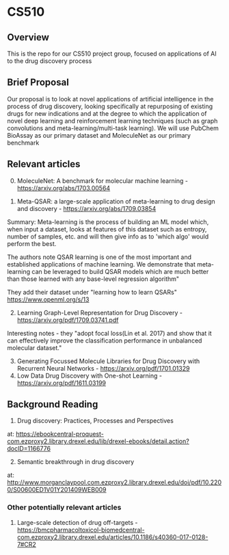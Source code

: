 
# CS510

## Overview

This is the repo for our CS510 project group, focused on applications of AI to the drug discovery process

## Brief Proposal

Our proposal is to look at novel applications of artificial intelligence in the process of drug discovery, looking specifically at repurposing of existing drugs for new indications and at the degree to which the application of novel deep learning and reinforcement learning techniques (such as graph convolutions and meta-learning/multi-task learning). We will use PubChem BioAssay as our primary dataset and MoleculeNet as our primary benchmark

## Relevant articles
0) MoleculeNet: A benchmark for molecular machine learning - https://arxiv.org/abs/1703.00564

1) Meta-QSAR: a large-scale application of meta-learning to drug design and discovery  - https://arxiv.org/abs/1709.03854

Summary: Meta-learning is the process of building an ML model which, when input a dataset, looks at features of this dataset such as entropy, number of samples, etc. and will then give info as to 'which algo' would perform the best. 

The authors note QSAR learning is one of the most important and established applications of machine  learning.  We  demonstrate  that  meta-learning  can  be  leveraged  to build  QSAR  models  which  are  much  better  than  those  learned  with  any base-level regression algorithm"

They add their dataset under "learning how to learn QSARs"
https://www.openml.org/s/13

2) Learning Graph-Level Representation for Drug Discovery - https://arxiv.org/pdf/1709.03741.pdf

Interesting notes - they "adopt focal  loss(Lin  et  al.  2017)
and  show  that  it  can  effectively  improve  the  classification
performance in unbalanced molecular dataset."

3) Generating Focussed Molecule Libraries for Drug Discovery with Recurrent Neural Networks - https://arxiv.org/pdf/1701.01329
4) Low Data Drug Discovery with One-shot Learning - https://arxiv.org/pdf/1611.03199

## Background Reading

1) Drug discovery: Practices, Processes and Perspectives

at: https://ebookcentral-proquest-com.ezproxy2.library.drexel.edu/lib/drexel-ebooks/detail.action?docID=1166776

2) Semantic breakthrough in drug discovery

at: http://www.morganclaypool.com.ezproxy2.library.drexel.edu/doi/pdf/10.2200/S00600ED1V01Y201409WEB009


### Other potentially relevant articles

1) Large-scale detection of drug off-targets - https://bmcpharmacoltoxicol-biomedcentral-com.ezproxy2.library.drexel.edu/articles/10.1186/s40360-017-0128-7#CR2



